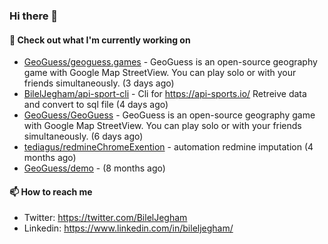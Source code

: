 ### Hi there 👋

#### 👷 Check out what I'm currently working on

- [GeoGuess/geoguess.games](https://github.com/GeoGuess/geoguess.games) - GeoGuess is an open-source geography game with Google Map StreetView. You can play solo or with your friends simultaneously. (3 days ago)
- [BilelJegham/api-sport-cli](https://github.com/BilelJegham/api-sport-cli) - Cli for https://api-sports.io/ Retreive data and convert to sql file (4 days ago)
- [GeoGuess/GeoGuess](https://github.com/GeoGuess/GeoGuess) - GeoGuess is an open-source geography game with Google Map StreetView. You can play solo or with your friends simultaneously. (6 days ago)
- [tediagus/redmineChromeExention](https://github.com/tediagus/redmineChromeExention) - automation redmine imputation (4 months ago)
- [GeoGuess/demo](https://github.com/GeoGuess/demo) -  (8 months ago)


#### 📫 How to reach me

- Twitter: https://twitter.com/BilelJegham
- Linkedin: https://www.linkedin.com/in/bileljegham/
